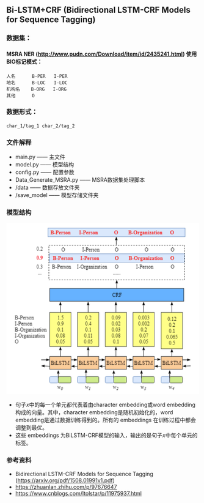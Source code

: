 ## Bi-LSTM+CRF (Bidirectional LSTM-CRF Models for Sequence Tagging)


### 数据集：
#### MSRA NER (http://www.pudn.com/Download/item/id/2435241.html) 使用BIO标记模式：
    人名      B-PER   I-PER
    地名      B-LOC   I-LOC
    机构名    B-ORG   I-ORG    
    其他      O


### 数据形式：
    char_1/tag_1 char_2/tag_2 


### 文件解释
* main.py —— 主文件
* model.py —— 模型结构
* config.py —— 配置参数
* Data_Generate_MSRA.py —— MSRA数据集处理脚本
* /data —— 数据存放文件夹
* /save_model —— 模型存储文件夹


### 模型结构
![avatar](./Bi-LSTM+CRF.png)
* 句子𝑥中的每一个单元都代表着由character embedding或word embedding构成的向量。其中，character embedding是随机初始化的，word embedding是通过数据训练得到的。所有的 embeddings 在训练过程中都会调整到最优。
* 这些 embeddings 为BiLSTM-CRF模型的输入，输出的是句子𝑥中每个单元的标签。

### 参考资料
* Bidirectional LSTM-CRF Models for Sequence Tagging (https://arxiv.org/pdf/1508.01991v1.pdf)
* https://zhuanlan.zhihu.com/p/97676647
* https://www.cnblogs.com/ltolstar/p/11975937.html

